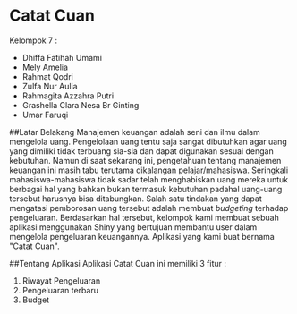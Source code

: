 # Catat Cuan
Kelompok 7 :
- Dhiffa Fatihah Umami
- Mely Amelia
- Rahmat Qodri
- Zulfa Nur Aulia
- Rahmagita Azzahra Putri
- Grashella Clara Nesa Br Ginting
- Umar Faruqi

##Latar Belakang
Manajemen keuangan adalah seni dan ilmu dalam mengelola uang. Pengelolaan uang tentu saja sangat dibutuhkan agar uang yang dimiliki tidak terbuang sia-sia dan dapat digunakan sesuai dengan kebutuhan. Namun di saat sekarang ini, pengetahuan tentang manajemen keuangan ini masih tabu terutama dikalangan pelajar/mahasiswa. Seringkali mahasiswa-mahasiswa tidak sadar telah menghabiskan uang mereka untuk berbagai hal yang bahkan bukan termasuk kebutuhan padahal uang-uang tersebut harusnya bisa ditabungkan. Salah satu tindakan yang dapat mengatasi pemborosan uang tersebut adalah membuat _budgeting_ terhadap pengeluaran. Berdasarkan hal tersebut, kelompok kami membuat sebuah aplikasi menggunakan Shiny yang bertujuan membantu user dalam mengelola pengeluaran keuangannya. Aplikasi yang kami buat bernama "Catat Cuan".

##Tentang Aplikasi
Aplikasi Catat Cuan ini memiliki 3 fitur :
1. Riwayat Pengeluaran
2. Pengeluaran terbaru
3. Budget
